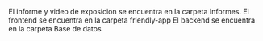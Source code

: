 
El informe y video de exposicion se encuentra en la carpeta Informes.
El frontend se encuentra en la carpeta friendly-app
El backend se encuentra en la carpeta Base de datos
